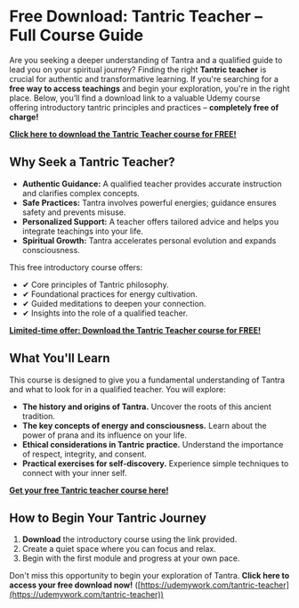 # Free Download: Tantric Teacher – Full Course Guide

Are you seeking a deeper understanding of Tantra and a qualified guide to lead you on your spiritual journey? Finding the right **Tantric teacher** is crucial for authentic and transformative learning. If you're searching for a **free way to access teachings** and begin your exploration, you're in the right place. Below, you’ll find a download link to a valuable Udemy course offering introductory tantric principles and practices – **completely free of charge!**

[**Click here to download the Tantric Teacher course for FREE!**](https://udemywork.com/tantric-teacher)

## Why Seek a Tantric Teacher?

*   **Authentic Guidance:** A qualified teacher provides accurate instruction and clarifies complex concepts.
*   **Safe Practices:** Tantra involves powerful energies; guidance ensures safety and prevents misuse.
*   **Personalized Support:** A teacher offers tailored advice and helps you integrate teachings into your life.
*   **Spiritual Growth:** Tantra accelerates personal evolution and expands consciousness.

This free introductory course offers:

*   ✔ Core principles of Tantric philosophy.
*   ✔ Foundational practices for energy cultivation.
*   ✔ Guided meditations to deepen your connection.
*   ✔ Insights into the role of a qualified teacher.

[**Limited-time offer: Download the Tantric Teacher course for FREE!**](https://udemywork.com/tantric-teacher)

## What You'll Learn

This course is designed to give you a fundamental understanding of Tantra and what to look for in a qualified teacher. You will explore:

*   **The history and origins of Tantra.** Uncover the roots of this ancient tradition.
*   **The key concepts of energy and consciousness.** Learn about the power of prana and its influence on your life.
*   **Ethical considerations in Tantric practice.** Understand the importance of respect, integrity, and consent.
*   **Practical exercises for self-discovery.** Experience simple techniques to connect with your inner self.

[**Get your free Tantric teacher course here!**](https://udemywork.com/tantric-teacher)

## How to Begin Your Tantric Journey

1.  **Download** the introductory course using the link provided.
2.  Create a quiet space where you can focus and relax.
3.  Begin with the first module and progress at your own pace.

Don't miss this opportunity to begin your exploration of Tantra. **Click here to access your free download now!** ([https://udemywork.com/tantric-teacher](https://udemywork.com/tantric-teacher))
